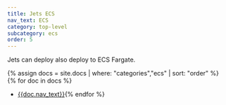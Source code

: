 ```yaml
---
title: Jets ECS
nav_text: ECS
category: top-level
subcategory: ecs
order: 5
---
```


Jets can deploy also deploy to ECS Fargate.

{% assign docs = site.docs | where: "categories","ecs" | sort: "order"  %}
{% for doc in docs %}
* [{{doc.nav_text}}]({{doc.url}}){% endfor %}
